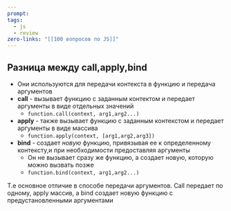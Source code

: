 ```yaml
---
prompt: 
tags:
  - js
  - review
zero-links: "[[100 вопросов по JS]]"
---
```

## Разница между call,apply,bind
- Они используются для передачи контекста в функцию и передача аргументов
- **call** - вызывает функцию с заданным контектом и передает аргументы в виде отдельных значений
	- `function.call(context, arg1,arg2...)`
- **apply** - также вызывает функцию с заданным контекстом и передает аргументы в виде массива
	- `function.apply(context, [arg1,arg2,arg3])`
- **bind** - создает *новую* функцию, привязывая ее к определенному контексту,и при необходимости предоставляя аргументы
	- Он не вызывает сразу же функцию, а создает новую, которую можно вызвать позже
	- `function.bind(context, arg1,arg2...)`

Т.е основное отличие в способе передачи аргументов. Call передает по одному, apply массив, а bind создает новую функцию с предустановленными аргументами

